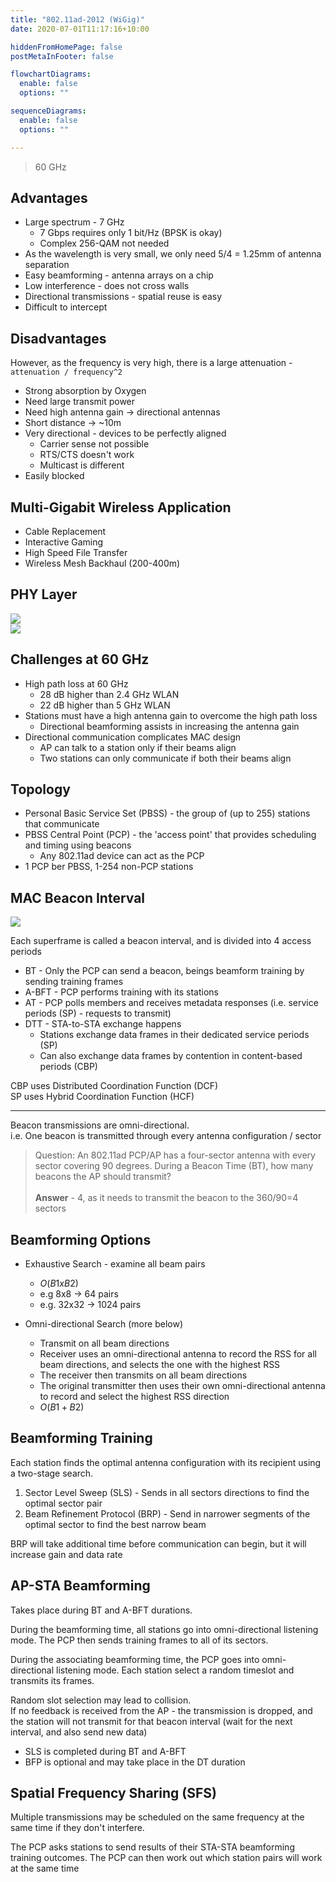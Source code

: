 ```yaml
---
title: "802.11ad-2012 (WiGig)"
date: 2020-07-01T11:17:16+10:00

hiddenFromHomePage: false
postMetaInFooter: false

flowchartDiagrams:
  enable: false
  options: ""

sequenceDiagrams: 
  enable: false
  options: ""

---
```


> 60 GHz

## Advantages

* Large spectrum - 7 GHz
  * 7 Gbps requires only 1 bit/Hz (BPSK is okay)
  * Complex 256-QAM not needed
* As the wavelength is very small, we only need 5/4 = 1.25mm of antenna separation
* Easy beamforming - antenna arrays on a chip
* Low interference - does not cross walls
* Directional transmissions - spatial reuse is easy
* Difficult to intercept

## Disadvantages

However, as the frequency is very high, there is a large attenuation - `attenuation / frequency^2`

* Strong absorption by Oxygen
* Need large transmit power
* Need high antenna gain -> directional antennas
* Short distance -> ~10m
* Very directional - devices to be perfectly aligned
  * Carrier sense not possible
  * RTS/CTS doesn't work
  * Multicast is different
* Easily blocked

## Multi-Gigabit Wireless Application

* Cable Replacement
* Interactive Gaming
* High Speed File Transfer
* Wireless Mesh Backhaul (200-400m)

## PHY Layer

![](2020-07-01_11-32-38.png)  
![](2020-07-01_11-32-45.png)

## Challenges at 60 GHz

* High path loss at 60 GHz
  * 28 dB higher than 2.4 GHz WLAN
  * 22 dB higher than 5 GHz WLAN
* Stations must have a high antenna gain to overcome the high path loss
  * Directional beamforming assists in increasing the antenna gain
* Directional communication complicates MAC design
  * AP can talk to a station only if their beams align
  * Two stations can only communicate if both their beams align

## Topology

* Personal Basic Service Set (PBSS) - the group of (up to 255) stations that communicate
* PBSS Central Point (PCP) - the 'access point' that provides scheduling and timing using beacons
  * Any 802.11ad device can act as the PCP
* 1 PCP ber PBSS, 1-254 non-PCP stations

## MAC Beacon Interval

![](2020-07-01_11-37-26.png)

Each superframe is called a beacon interval, and is divided into 4 access periods

* BT - Only the PCP can send a beacon, beings beamform training by sending training frames
* A-BFT - PCP performs training with its stations
* AT - PCP polls members and receives metadata responses (i.e. service periods (SP) - requests to transmit)
* DTT - STA-to-STA exchange happens
  * Stations exchange data frames in their dedicated service periods (SP)
  * Can also exchange data frames by contention in content-based periods (CBP)

CBP uses Distributed Coordination Function (DCF)  
SP uses Hybrid Coordination Function (HCF)

---

Beacon transmissions are omni-directional.  
i.e. One beacon is transmitted through every antenna configuration / sector

> Question: An 802.11ad PCP/AP has a four-sector antenna with every sector covering 90 degrees. During a Beacon Time (BT), how many beacons the AP should transmit?  
&nbsp;  
**Answer** - 4, as it needs to transmit the beacon to the 360/90=4 sectors

## Beamforming Options

* Exhaustive Search - examine all beam pairs
  * $O(B1 x B2)$
  * e.g 8x8 -> 64 pairs
  * e.g. 32x32 -> 1024 pairs

* Omni-directional Search (more below)
  * Transmit on all beam directions
  * Receiver uses an omni-directional antenna to record the RSS for all beam directions, and selects the one with the highest RSS
  * The receiver then transmits on all beam directions
  * The original transmitter then uses their own omni-directional antenna to record and select the highest RSS direction
  * $O(B1+B2)$

## Beamforming Training

Each station finds the optimal antenna configuration with its recipient using a two-stage search.

1) Sector Level Sweep (SLS) - Sends in all sectors directions to find the optimal sector pair  
2) Beam Refinement Protocol (BRP) - Send in narrower segments of the optimal sector to find the best narrow beam

BRP will take additional time before communication can begin, but it will increase gain and data rate

## AP-STA Beamforming

Takes place during BT and A-BFT durations.

During the beamforming time, all stations go into omni-directional listening mode. The PCP then sends training frames to all of its sectors.  

During the associating beamforming time, the PCP goes into omni-directional listening mode. Each station select a random timeslot and transmits its frames.  

Random slot selection may lead to collision.  
If no feedback is received from the AP - the transmission is dropped, and the station will not transmit for that beacon interval (wait for the next interval, and also send new data)

* SLS is completed during BT and A-BFT
* BFP is optional and may take place in the DT duration

## Spatial Frequency Sharing (SFS)

Multiple transmissions may be scheduled on the same frequency at the same time if they don't interfere.  

The PCP asks stations to send results of their STA-STA beamforming training outcomes. The PCP can then work out which station pairs will work at the same time
